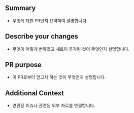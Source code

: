 ## Summary
- 무엇에 대한 PR인지 요약하여 설명합니다.

## Describe your changes
- 무엇이 어떻게 변하였고 새로이 추가된 것이 무엇인지 설명합니다.

## PR purpose
- 이 PR로부터 얻고자 하는 것이 무엇인지 설명합니다.

## Additional Context
- 연관된 이슈나 관련된 외부 자료를 연결합니다.
